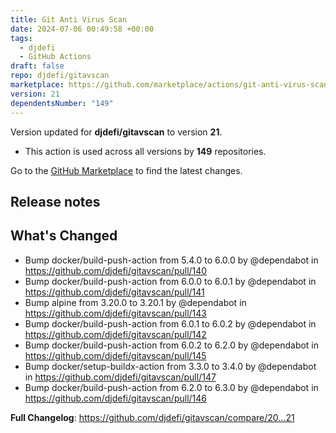 ```yaml
---
title: Git Anti Virus Scan
date: 2024-07-06 00:49:58 +00:00
tags:
  - djdefi
  - GitHub Actions
draft: false
repo: djdefi/gitavscan
marketplace: https://github.com/marketplace/actions/git-anti-virus-scan
version: 21
dependentsNumber: "149"
---
```



Version updated for **djdefi/gitavscan** to version **21**.
- This action is used across all versions by **149** repositories.

Go to the [GitHub Marketplace](https://github.com/marketplace/actions/git-anti-virus-scan) to find the latest changes.

## Release notes

## What's Changed
* Bump docker/build-push-action from 5.4.0 to 6.0.0 by @dependabot in https://github.com/djdefi/gitavscan/pull/140
* Bump docker/build-push-action from 6.0.0 to 6.0.1 by @dependabot in https://github.com/djdefi/gitavscan/pull/141
* Bump alpine from 3.20.0 to 3.20.1 by @dependabot in https://github.com/djdefi/gitavscan/pull/143
* Bump docker/build-push-action from 6.0.1 to 6.0.2 by @dependabot in https://github.com/djdefi/gitavscan/pull/142
* Bump docker/build-push-action from 6.0.2 to 6.2.0 by @dependabot in https://github.com/djdefi/gitavscan/pull/145
* Bump docker/setup-buildx-action from 3.3.0 to 3.4.0 by @dependabot in https://github.com/djdefi/gitavscan/pull/147
* Bump docker/build-push-action from 6.2.0 to 6.3.0 by @dependabot in https://github.com/djdefi/gitavscan/pull/146


**Full Changelog**: https://github.com/djdefi/gitavscan/compare/20...21
